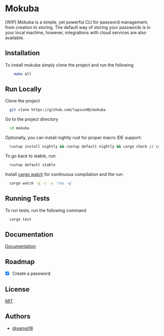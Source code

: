 # Mokuba

[WIP] Mokuba is a simple, yet powerful CLI for password management, from creation to
storing. The default way of storing your passwords is in your local machine, however, integrations
with cloud services are also available.

## Installation

To install mokuba simply clone the project and run the following

```bash
    make all
```

## Run Locally

Clone the project

```bash
  git clone https://github.com/lapsusHQ/mokuba
```

Go to the project directory

```bash
  cd mokuba
```

Optionally, you can install nightly rust for proper macro IDE support:

```bash
  rustup install nightly && rustup default nightly && cargo check // cargo check is needed to forces macros to build
```

To go back to stable, run:

```bash
  rustup default stable
```

Install [cargo watch](https://crates.io/crates/cargo-watch) for continuous compilation and the run:

```bash
  cargo watch -q -c -x 'run -q'
```

## Running Tests

To run tests, run the following command

```bash
  cargo test
```

## Documentation

[Documentation](https://linktodocumentation)

## Roadmap

-   [x] Create a password

## License

[MIT](https://choosealicense.com/licenses/mit/)

## Authors

-   [@samgj18](https://www.github.com/samgj18)

